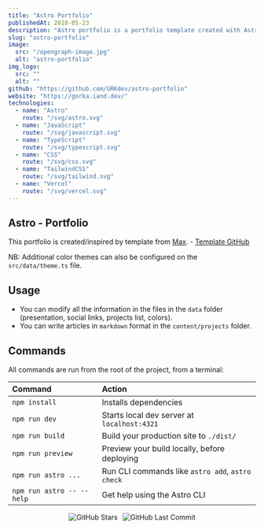 ```yaml
---
title: "Astro Portfolio"
publishedAt: 2018-05-23
description: "Astro portfolio is a portfolio template created with Astro and TailwindCSS."
slug: "astro-portfolio"
image: 
  src: "/opengraph-image.jpg"
  alt: "astro-portfolio"
img_logo: 
  src: ""
  alt: ""
github: "https://github.com/GRKdev/astro-portfolio"
website: "https://gorka.iand.dev/"
technologies:
  - name: "Astro"
    route: "/svg/astro.svg"
  - name: "JavaScript"
    route: "/svg/javascript.svg"
  - name: "TypeScript"
    route: "/svg/typescript.svg"
  - name: "CSS"
    route: "/svg/css.svg"
  - name: "TailwindCSS"
    route: "/svg/tailwind.svg"
  - name: "Vercel"
    route: "/svg/vercel.svg"
---
```


##  Astro - Portfolio

This portfolio is created/inspired by template from [Max](https://www.maxencewolff.com). - [Template GitHub](https://github.com/MaeWolff/astro-portfolio-template)

NB: Additional color themes can also be configured on the `src/data/theme.ts` file.

## Usage

- You can modify all the information in the files in the `data` folder (presentation, social links, projects list, colors).
- You can write articles in `markdown` format in the `content/projects` folder.

## Commands

All commands are run from the root of the project, from a terminal:

| Command                   | Action                                           |
| :------------------------ | :----------------------------------------------- |
| `npm install`             | Installs dependencies                            |
| `npm run dev`             | Starts local dev server at `localhost:4321`      |
| `npm run build`           | Build your production site to `./dist/`          |
| `npm run preview`         | Preview your build locally, before deploying     |
| `npm run astro ...`       | Run CLI commands like `astro add`, `astro check` |
| `npm run astro -- --help` | Get help using the Astro CLI                     |


<div style="display: flex; justify-content: center; ">
  <img src="https://img.shields.io/github/stars/GRKdev/astro-portfolio.svg" alt="GitHub Stars" style="margin-right: 10px;"/>
  <img src="https://img.shields.io/github/last-commit/GRKdev/astro-portfolio.svg" alt="GitHub Last Commit" />
</div>

